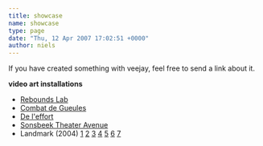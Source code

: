 ```yaml
---
title: showcase
name: showcase
type: page
date: "Thu, 12 Apr 2007 17:02:51 +0000"
author: niels
---
```

If you have created something with veejay, feel free to send a link about it.  

**video art installations**  


* [Rebounds Lab](http://veejay.sourceforge.net/middle-event-5dec.html)
* [Combat de Gueules](http://www.david-o.net/wordpress/2006/05/combat-de-gueules-groupe-ergot/)
* [De l'effort](http://www.david-o.net/wordpress/2004/12/de-leffort/)
* [Sonsbeek Theater Avenue](http://www.larsmaaktkunst.nl/index.php?option=com_content&task=view&id=14&Itemid=29)
* Landmark (2004) [1](http://www.piksel.no/piksel04/piksel_vidblog/saturday_06/veejay_perf_01.avi) [2](http://www.piksel.no/piksel04/piksel_vidblog/saturday_06/veejay_perf_02.avi) [3](http://www.piksel.no/piksel04/piksel_vidblog/saturday_06/hansa_veejaying.avi) [4](http://www.piksel.no/piksel04/piksel_vidblog/saturday_06/vj-ing.avi) [5](http://www.piksel.no/piksel04/piksel_vidblog/tuesday_02/veejay_1.avi) [6](http://www.piksel.no/piksel04/piksel_vidblog/tuesday_02/veejay_2.avi) [7](http://www.piksel.no/piksel04/piksel_vidblog/tuesday_02/veejay_3.avi)
